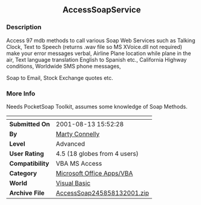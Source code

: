 ﻿<div align="center">

## AccessSoapService


</div>

### Description

Access 97 mdb methods to call various Soap Web Services such as Talking Clock, Text to Speech (returns .wav file so MS XVoice.dll not required) make your error messages verbal, Airline Plane location while plane in the air, Text language translation English to Spanish etc., California Highway conditions, Worldwide SMS phone messages,

Soap to Email, Stock Exchange quotes etc.
 
### More Info
 
Needs PocketSoap Toolkit, assumes some knowledge of Soap Methods.


<span>             |<span>
---                |---
**Submitted On**   |2001-08-13 15:52:28
**By**             |[Marty Connelly](https://github.com/Planet-Source-Code/PSCIndex/blob/master/ByAuthor/marty-connelly.md)
**Level**          |Advanced
**User Rating**    |4.5 (18 globes from 4 users)
**Compatibility**  |VBA MS Access
**Category**       |[Microsoft Office Apps/VBA](https://github.com/Planet-Source-Code/PSCIndex/blob/master/ByCategory/microsoft-office-apps-vba__1-42.md)
**World**          |[Visual Basic](https://github.com/Planet-Source-Code/PSCIndex/blob/master/ByWorld/visual-basic.md)
**Archive File**   |[AccessSoap245858132001\.zip](https://github.com/Planet-Source-Code/marty-connelly-accesssoapservice__1-26157/archive/master.zip)








